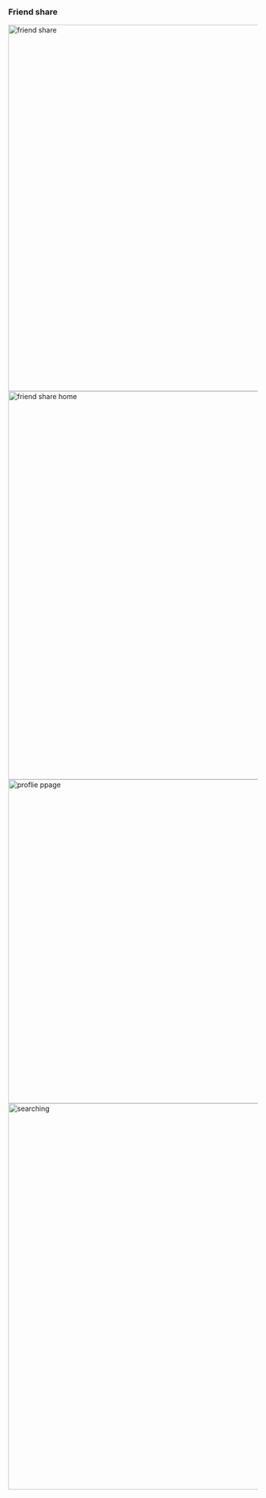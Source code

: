 ### Friend share
<img width="739" alt="friend share" src="https://user-images.githubusercontent.com/34828782/179365555-baf8a812-9c52-4766-9a21-2a95d4fab8c5.png">
<img width="783" alt="friend share home" src="https://user-images.githubusercontent.com/34828782/179365671-1f997daf-054d-4883-8e3a-495abeaed83a.png">
<img width="653" alt="proflie ppage" src="https://user-images.githubusercontent.com/34828782/179365711-1952c388-490c-48f7-a66b-149e17393dba.png">
<img width="779" alt="searching" src="https://user-images.githubusercontent.com/34828782/179365743-c1c5fbc1-68df-44bb-9ac6-f7c91765af8d.png">
